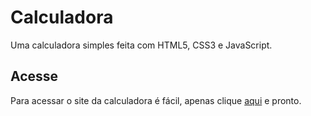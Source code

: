 # Calculadora
 Uma calculadora simples feita com HTML5, CSS3 e JavaScript.

 ## Acesse
 Para acessar o site da calculadora é fácil, apenas clique [aqui](https://calculadora-beta.vercel.app/) e pronto.
